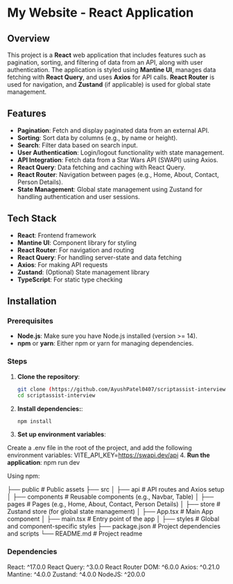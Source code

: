 # My Website - React Application

## Overview

This project is a **React** web application that includes features such as pagination, sorting, and filtering of data from an API, along with user authentication. The application is styled using **Mantine UI**, manages data fetching with **React Query**, and uses **Axios** for API calls. **React Router** is used for navigation, and **Zustand** (if applicable) is used for global state management.

## Features

- **Pagination**: Fetch and display paginated data from an external API.
- **Sorting**: Sort data by columns (e.g., by name or height).
- **Search**: Filter data based on search input.
- **User Authentication**: Login/logout functionality with state management.
- **API Integration**: Fetch data from a Star Wars API (SWAPI) using Axios.
- **React Query**: Data fetching and caching with React Query.
- **React Router**: Navigation between pages (e.g., Home, About, Contact, Person Details).
- **State Management**: Global state management using Zustand for handling authentication and user sessions.

## Tech Stack

- **React**: Frontend framework
- **Mantine UI**: Component library for styling
- **React Router**: For navigation and routing
- **React Query**: For handling server-state and data fetching
- **Axios**: For making API requests
- **Zustand**: (Optional) State management library
- **TypeScript**: For static type checking

## Installation

### Prerequisites

- **Node.js**: Make sure you have Node.js installed (version >= 14).
- **npm** or **yarn**: Either npm or yarn for managing dependencies.

### Steps

1. **Clone the repository**:

   ```bash
   git clone (https://github.com/AyushPatel0407/scriptassist-interview)
   cd scriptassist-interview

   ```

2. **Install dependencies:**:

   ```Using npm
   npm install

   ```

3. **Set up environment variables**:

Create a .env file in the root of the project, and add the following environment variables:
VITE_API_KEY=https://swapi.dev/api 4. **Run the application**:
npm run dev

Using npm:

├── public # Public assets
├── src
│ ├── api # API routes and Axios setup
│ ├── components # Reusable components (e.g., Navbar, Table)
│ ├── pages # Pages (e.g., Home, About, Contact, Person Details)
│ ├── store # Zustand store (for global state management)
│ ├── App.tsx # Main App component
│ ├── main.tsx # Entry point of the app
│ ├── styles # Global and component-specific styles
├── package.json # Project dependencies and scripts
└── README.md # Project readme

### Dependencies

React: ^17.0.0
React Query: ^3.0.0
React Router DOM: ^6.0.0
Axios: ^0.21.0
Mantine: ^4.0.0
Zustand: ^4.0.0
NodeJS: ^20.0.0
